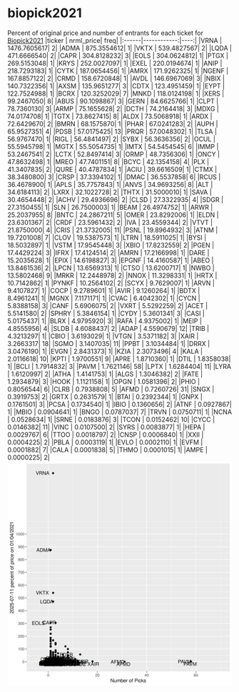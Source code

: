 # biopick2021
Percent of original price and number of entrants for each ticket for [Biopick2021](https://twitter.com/hashtag/Biopick2021)
|ticker |   nrml_price| freq|
|:------|------------:|----:|
|VRNA   | 1476.7605617|    2|
|ADMA   |  875.3554612|    1|
|VKTX   |  539.4827567|    2|
|LQDA   |  471.6666540|    2|
|CAPR   |  304.8128232|    3|
|EOLS   |  304.0624812|    1|
|PTGX   |  269.5153048|    1|
|KRYS   |  252.0027097|    1|
|EXEL   |  220.0194674|    1|
|ANIP   |  218.7293183|    1|
|CYTK   |  187.0654456|    1|
|AMRX   |  171.9262325|    1|
|NGENF  |  167.8857122|    2|
|CRMD   |  158.6720848|    1|
|AVDL   |  146.6967069|    3|
|NBIX   |  140.7322356|    1|
|AXSM   |  135.9651277|    3|
|CDTX   |  123.4951459|    1|
|EYPT   |  122.7524988|    1|
|BCRX   |  120.3252029|    7|
|MNKD   |  118.0124198|    1|
|XERS   |   99.2467050|    8|
|ABUS   |   90.1098867|    3|
|GERN   |   84.6625766|    1|
|CLPT   |   78.7360130|    3|
|ARMP   |   75.1655628|    2|
|DCTH   |   74.2164418|    3|
|MDXG   |   74.0174708|    1|
|TGTX   |   73.8627415|    8|
|ALDX   |   73.5068918|    1|
|ARDX   |   72.6429670|    2|
|BMRN   |   68.1575870|    1|
|PHAR   |   67.0241283|    2|
|AUPH   |   65.9527351|    4|
|PDSB   |   57.0175425|   13|
|PRQR   |   57.0048302|    1|
|TLSA   |   56.9767470|    1|
|RIGL   |   56.4841497|    2|
|SYBX   |   56.3636356|    2|
|OCUL   |   55.5945798|    1|
|MGTX   |   55.5054735|    1|
|IMTX   |   54.5454545|    6|
|IMMP   |   53.2467541|    2|
|LCTX   |   52.8497414|    3|
|ORMP   |   48.7356306|    1|
|ONCY   |   47.8632498|    1|
|MREO   |   47.7401151|    8|
|BCYC   |   42.1354158|    4|
|PLX    |   41.3407835|    2|
|QURE   |   40.4787834|    1|
|ACIU   |   39.6616509|    1|
|CTMX   |   38.3480800|    3|
|CRSP   |   37.3394102|    1|
|DMAC   |   36.5537858|    6|
|RCUS   |   36.4678900|    1|
|APLS   |   35.7757843|    1|
|ANVS   |   34.9693256|    8|
|ALT    |   34.6184113|    2|
|LXRX   |   32.1022728|    2|
|THTX   |   31.5000010|    1|
|SAVA   |   30.4654448|    2|
|ACHV   |   29.4936696|    2|
|CLSD   |   27.3322935|    4|
|SDGR   |   27.3150455|    1|
|SLN    |   26.7500003|    1|
|BEAM   |   26.4974752|    1|
|ARWR   |   25.2037955|    8|
|BNTC   |   24.2867211|    5|
|OMER   |   23.8292006|    1|
|ELDN   |   23.6301367|    2|
|CRDF   |   23.5961432|    2|
|IVA    |   23.4559344|    2|
|VTVT   |   21.8750000|    4|
|CRIS   |   21.3732005|   11|
|PSNL   |   19.8964932|    3|
|ATNM   |   19.7201008|    7|
|CLOV   |   19.5387573|    1|
|LTRN   |   18.5911025|    1|
|BYSI   |   18.5032897|    1|
|VSTM   |   17.9545448|    3|
|XBIO   |   17.8232559|    2|
|PGEN   |   17.4429224|    3|
|IFRX   |   17.4124514|    2|
|AMRN   |   17.2166998|    1|
|DARE   |   15.2035628|    1|
|EPIX   |   14.6198827|    3|
|EPGNF  |   14.4160587|    1|
|ABEO   |   13.8461536|    2|
|LPCN   |   13.6569313|    1|
|CTSO   |   13.6200717|    1|
|NWBO   |   13.5802468|    9|
|MRKR   |   12.2448978|    2|
|NNOX   |   11.3298331|    1|
|HRTX   |   10.7142862|    1|
|PYNKF  |   10.2564102|    2|
|SCYX   |    9.7629007|    1|
|ARVN   |    9.4107827|    1|
|COCP   |    9.2789601|    1|
|AVIR   |    9.1260264|    1|
|BDTX   |    8.4961241|    1|
|MGNX   |    7.1171171|    1|
|CVAC   |    6.4042302|    1|
|CYCN   |    5.8388158|    3|
|CANF   |    5.6906075|    2|
|VXRT   |    5.5292259|    2|
|ACET   |    5.5141580|    2|
|SPHRY  |    5.3846154|    1|
|CYDY   |    5.3601341|    3|
|CASI   |    5.0175437|    1|
|BLRX   |    4.9795920|    3|
|RAFA   |    4.9375002|    1|
|MEIP   |    4.8555956|    4|
|SLDB   |    4.6088437|    2|
|ADAP   |    4.5590679|   12|
|TRIB   |    4.3213297|    1|
|CBIO   |    3.6193029|    1|
|VTGN   |    3.5371182|    3|
|XAIR   |    3.2663317|   18|
|SGMO   |    3.1407035|   11|
|PPBT   |    3.1034484|    1|
|DRRX   |    3.0476190|    1|
|EVGN   |    2.8431373|    1|
|KZIA   |    2.3073496|    4|
|KALA   |    2.0116618|   10|
|KPTI   |    1.9700551|    9|
|APRE   |    1.8710360|    1|
|DTIL   |    1.8358038|    1|
|BCLI   |    1.7914832|    3|
|PAVM   |    1.7621146|   58|
|LPTX   |    1.6284404|   11|
|LYRA   |    1.6120997|    2|
|ATHA   |    1.4141753|    1|
|ALGS   |    1.3046382|    2|
|FATE   |    1.2934879|    3|
|HOOK   |    1.1121158|    1|
|OPGN   |    1.0581396|    2|
|PHIO   |    0.8056544|    6|
|CLRB   |    0.7938808|    5|
|AFMD   |    0.7260726|   31|
|SNGX   |    0.3919753|    2|
|GRTX   |    0.2631579|    1|
|BTAI   |    0.2392344|    1|
|GNPX   |    0.1761501|    3|
|PCSA   |    0.1734540|    1|
|IBIO   |    0.1360656|    2|
|ATNF   |    0.0927867|    1|
|MBIO   |    0.0904641|    1|
|BNGO   |    0.0787037|    7|
|TRVN   |    0.0750711|    1|
|NCNA   |    0.0528634|    1|
|SRNE   |    0.0183876|    3|
|TCON   |    0.0152462|   10|
|CYCC   |    0.0146382|   11|
|VINC   |    0.0107500|    2|
|SYRS   |    0.0083877|    1|
|HEPA   |    0.0029767|    6|
|TTOO   |    0.0018797|    2|
|CNSP   |    0.0006840|    1|
|XXII   |    0.0004225|    2|
|PBLA   |    0.0003119|    1|
|EVLO   |    0.0002110|    1|
|EVFM   |    0.0001882|    7|
|CALA   |    0.0001838|    5|
|THMO   |    0.0001015|    1|
|AMPE   |    0.0000225|    2|
![retvspicks](biopicks.png?raw=true)
